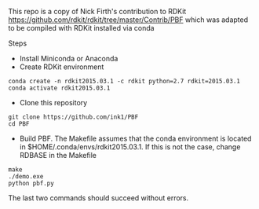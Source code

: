 This repo is a copy of Nick Firth's contribution to RDKit
https://github.com/rdkit/rdkit/tree/master/Contrib/PBF
which was adapted to be compiled with RDKit installed via conda

Steps 
- Install Miniconda or Anaconda
- Create RDKit environment
```
conda create -n rdkit2015.03.1 -c rdkit python=2.7 rdkit=2015.03.1
conda activate rdkit2015.03.1
```
- Clone this repository
```
git clone https://github.com/ink1/PBF
cd PBF
```
- Build PBF. The Makefile assumes that the conda environment is located in $HOME/.conda/envs/rdkit2015.03.1.
If this is not the case, change RDBASE in the Makefile
```
make
./demo.exe
python pbf.py
```
The last two commands should succeed without errors.
